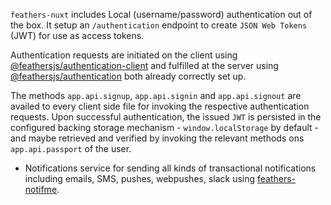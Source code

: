 `feathers-nuxt` includes Local (username/password) authentication out of the box. It setup an `/authentication` endpoint to create `JSON Web Tokens` (JWT) for use as access tokens. 

Authentication requests are initiated on the client using [@feathersjs/authentication-client](https://docs.feathersjs.com/api/authentication/client.html) and fulfilled at the server using [@feathersjs/authentication](https://docs.feathersjs.com/api/authentication/server.html) both already correctly set up.

The methods `app.api.signup`, `app.api.signin` and `app.api.signout` are availed to every client side file for invoking the respective authentication requests. Upon successful authentication, the issued `JWT` is persisted in the configured backing storage mechanism - `window.localStorage` by default - and maybe retrieved and verified by invoking the relevant methods ons `app.api.passport` of the user. 
- Notifications service for sending all kinds of transactional notifications including emails, SMS, pushes, webpushes, slack using [feathers-notifme](https://github.com/feathers-nuxt/feathers-notifme).